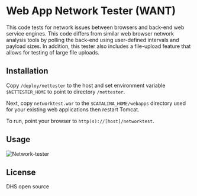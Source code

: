 # Web App Network Tester (WANT)

This code tests for network issues between browsers and back-end web service engines. This code differs from similar web browser network analysis tools by polling the back-end using user-defined intervals and payload sizes. In addition, this tester also includes a file-upload feature that allows for testing of large file uploads.

## Installation

Copy ```/deploy/nettester``` to the host and set environment variable
```$NETTESTER_HOME``` to point to directory ```/nettester```.  

Next, copy ```networktest.war``` to the ```$CATALINA_HOME/webapps``` directory used for your existing web applications then restart Tomcat.

To run, point your browser to ```http(s)://[host]/networktest```. 

## Usage

![Network-tester](war/images/screenshot.png)

License
----

DHS open source

